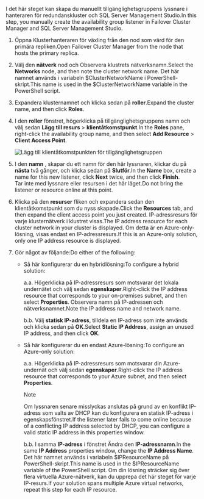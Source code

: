 <span data-ttu-id="2bd54-101">I det här steget kan skapa du manuellt tillgänglighetsgruppens lyssnare i hanteraren för redundanskluster och SQL Server Management Studio.</span><span class="sxs-lookup"><span data-stu-id="2bd54-101">In this step, you manually create the availability group listener in Failover Cluster Manager and SQL Server Management Studio.</span></span>

1. <span data-ttu-id="2bd54-102">Öppna Klusterhanteraren för växling från den nod som värd för den primära repliken.</span><span class="sxs-lookup"><span data-stu-id="2bd54-102">Open Failover Cluster Manager from the node that hosts the primary replica.</span></span>

2. <span data-ttu-id="2bd54-103">Välj den **nätverk** nod och Observera klustrets nätverksnamn.</span><span class="sxs-lookup"><span data-stu-id="2bd54-103">Select the **Networks** node, and then note the cluster network name.</span></span> <span data-ttu-id="2bd54-104">Det här namnet används i variabeln $ClusterNetworkName i PowerShell-skript.</span><span class="sxs-lookup"><span data-stu-id="2bd54-104">This name is used in the $ClusterNetworkName variable in the PowerShell script.</span></span>

3. <span data-ttu-id="2bd54-105">Expandera klusternamnet och klicka sedan på **roller**.</span><span class="sxs-lookup"><span data-stu-id="2bd54-105">Expand the cluster name, and then click **Roles**.</span></span>

4. <span data-ttu-id="2bd54-106">I den **roller** fönstret, högerklicka på tillgänglighetsgruppens namn och välj sedan **Lägg till resurs** > **klientåtkomstpunkt**.</span><span class="sxs-lookup"><span data-stu-id="2bd54-106">In the **Roles** pane, right-click the availability group name, and then select **Add Resource** > **Client Access Point**.</span></span>
   
    ![Lägg till klientåtkomstpunkten för tillgänglighetsgruppen](./media/virtual-machines-sql-server-configure-alwayson-availability-group-listener/IC678769.gif)

5. <span data-ttu-id="2bd54-108">I den **namn** , skapar du ett namn för den här lyssnaren, klickar du på **nästa** två gånger, och klicka sedan på **Slutför**.</span><span class="sxs-lookup"><span data-stu-id="2bd54-108">In the **Name** box, create a name for this new listener, click **Next** twice, and then click **Finish**.</span></span>  
    <span data-ttu-id="2bd54-109">Tar inte med lyssnare eller resursen i det här läget.</span><span class="sxs-lookup"><span data-stu-id="2bd54-109">Do not bring the listener or resource online at this point.</span></span>

6. <span data-ttu-id="2bd54-110">Klicka på den **resurser** fliken och expandera sedan den klientåtkomstpunkt som du nyss skapade.</span><span class="sxs-lookup"><span data-stu-id="2bd54-110">Click the **Resources** tab, and then expand the client access point you just created.</span></span> 
    <span data-ttu-id="2bd54-111">IP-adressresurs för varje klusternätverk i klustret visas.</span><span class="sxs-lookup"><span data-stu-id="2bd54-111">The IP address resource for each cluster network in your cluster is displayed.</span></span> <span data-ttu-id="2bd54-112">Om detta är en Azure-only-lösning, visas endast en IP-adressresurs.</span><span class="sxs-lookup"><span data-stu-id="2bd54-112">If this is an Azure-only solution, only one IP address resource is displayed.</span></span>

7. <span data-ttu-id="2bd54-113">Gör något av följande:</span><span class="sxs-lookup"><span data-stu-id="2bd54-113">Do either of the following:</span></span>
   
   * <span data-ttu-id="2bd54-114">Så här konfigurerar du en hybridlösning:</span><span class="sxs-lookup"><span data-stu-id="2bd54-114">To configure a hybrid solution:</span></span>
     
        <span data-ttu-id="2bd54-115">a.</span><span class="sxs-lookup"><span data-stu-id="2bd54-115">a.</span></span> <span data-ttu-id="2bd54-116">Högerklicka på IP-adressresurs som motsvarar det lokala undernätet och välj sedan **egenskaper**.</span><span class="sxs-lookup"><span data-stu-id="2bd54-116">Right-click the IP address resource that corresponds to your on-premises subnet, and then select **Properties**.</span></span> <span data-ttu-id="2bd54-117">Observera namn på IP-adressen och nätverksnamnet.</span><span class="sxs-lookup"><span data-stu-id="2bd54-117">Note the IP address name and network name.</span></span>
   
        <span data-ttu-id="2bd54-118">b.</span><span class="sxs-lookup"><span data-stu-id="2bd54-118">b.</span></span> <span data-ttu-id="2bd54-119">Välj **statisk IP-adress**, tilldela en IP-adress som inte används och klicka sedan på **OK**.</span><span class="sxs-lookup"><span data-stu-id="2bd54-119">Select **Static IP Address**, assign an unused IP address, and then click **OK**.</span></span>
 
   * <span data-ttu-id="2bd54-120">Så här konfigurerar du en endast Azure-lösning:</span><span class="sxs-lookup"><span data-stu-id="2bd54-120">To configure an Azure-only solution:</span></span>

        <span data-ttu-id="2bd54-121">a.</span><span class="sxs-lookup"><span data-stu-id="2bd54-121">a.</span></span> <span data-ttu-id="2bd54-122">Högerklicka på IP-adressresurs som motsvarar din Azure-undernät och välj sedan **egenskaper**.</span><span class="sxs-lookup"><span data-stu-id="2bd54-122">Right-click the IP address resource that corresponds to your Azure subnet, and then select **Properties**.</span></span>
       
       > [!NOTE]
       > <span data-ttu-id="2bd54-123">Om lyssnaren senare misslyckas anslutas på grund av en konflikt IP-adress som valts av DHCP kan du konfigurera en statisk IP-adress i egenskapsfönstret.</span><span class="sxs-lookup"><span data-stu-id="2bd54-123">If the listener later fails to come online because of a conflicting IP address selected by DHCP, you can configure a valid static IP address in this properties window.</span></span>
       > 
       > 

       <span data-ttu-id="2bd54-124">b.</span><span class="sxs-lookup"><span data-stu-id="2bd54-124">b.</span></span> <span data-ttu-id="2bd54-125">I samma **IP-adress** i fönstret Ändra den **IP-adressnamn**.</span><span class="sxs-lookup"><span data-stu-id="2bd54-125">In the same **IP Address** properties window, change the **IP Address Name**.</span></span>  
        <span data-ttu-id="2bd54-126">Det här namnet används i variabeln $IPResourceName på PowerShell-skript.</span><span class="sxs-lookup"><span data-stu-id="2bd54-126">This name is used in the $IPResourceName variable of the PowerShell script.</span></span> <span data-ttu-id="2bd54-127">Om din lösning sträcker sig över flera virtuella Azure-nätverk, kan du upprepa det här steget för varje IP-resurs.</span><span class="sxs-lookup"><span data-stu-id="2bd54-127">If your solution spans multiple Azure virtual networks, repeat this step for each IP resource.</span></span>


